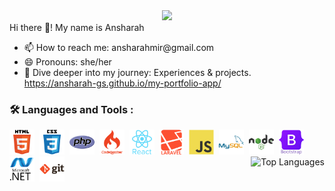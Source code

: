 
<!--
**ansharah-gs/ansharah-gs** is a ✨ _special_ ✨ repository because its `README.md` (this file) appears on your GitHub profile.

Here are some ideas to get you started:

- 🔭 I’m currently working on ...
- 🌱 I’m currently learning ...
- 👯 I’m looking to collaborate on ...
- 🤔 I’m looking for help with ...
- 💬 Ask me about ...

- ⚡ Fun fact: ...
-->
<div id="header" align="center">
  <img src="https://media.giphy.com/media/L1R1tvI9svkIWwpVYr/giphy.gif" width="50%"/>
</div>
 Hi there 👋! My name is Ansharah
 <ul>
   <li> 📫 How to reach me: ansharahmir@gmail.com</li>
   <li> 😄 Pronouns: she/her</li>
   <li> 📄 Dive deeper into my journey: Experiences & projects. <a href="https://ansharah-gs.github.io/my-portfolio-app/" target="_blank" rel="noreferrer">https://ansharah-gs.github.io/my-portfolio-app/</a>
</li>
 </ul>
 

### :hammer_and_wrench: Languages and Tools :
<div>
    <img src="https://github.com/devicons/devicon/blob/master/icons/html5/html5-original-wordmark.svg" title="HTML5" alt="HTML5" width="40" height="40"/>&nbsp;
    <img src="https://github.com/devicons/devicon/blob/master/icons/css3/css3-original-wordmark.svg" title="Css3" alt="CSS3" width="40" height="40"/>&nbsp;
    <img src="https://github.com/devicons/devicon/blob/master/icons/php/php-original.svg" title="Php" alt="php" width="40" height="40"/>&nbsp;
    <img src="https://github.com/devicons/devicon/blob/master/icons/codeigniter/codeigniter-plain-wordmark.svg" title="Codeigniter" alt="codeigniter" width="40" height="40"/>&nbsp;
    <img src="https://github.com/devicons/devicon/blob/master/icons/react/react-original-wordmark.svg" title="React" alt="react" width="40" height="40"/>&nbsp;
    <img src="https://github.com/devicons/devicon/blob/master/icons/laravel/laravel-plain-wordmark.svg" title="Laravel" alt="laravel" width="40" height="40"/>&nbsp;
    <img src="https://github.com/devicons/devicon/blob/master/icons/javascript/javascript-original.svg" title="Javascript" alt="javascript" width="40" height="40"/>&nbsp;
    <img src="https://github.com/devicons/devicon/blob/master/icons/mysql/mysql-original-wordmark.svg" title="MYSQL" alt="MYSQL" width="40" height="40"/>&nbsp;
    <img src="https://github.com/devicons/devicon/blob/master/icons/nodejs/nodejs-original-wordmark.svg" title="NodeJs" alt="NodeJs" width="40" height="40"/>&nbsp;
    <img src="https://github.com/devicons/devicon/blob/master/icons/bootstrap/bootstrap-original-wordmark.svg" title="Bootstrap" alt="Bootstrap" width="40" height="40"/>&nbsp;
    <img src="https://github.com/devicons/devicon/blob/master/icons/dot-net/dot-net-original-wordmark.svg" title=".NetCore" alt=".NetCore" width="40" height="40"/>&nbsp;
    <img src="https://github.com/devicons/devicon/blob/master/icons/git/git-original-wordmark.svg" title="Git" alt="Git" width="40" height="40"/>&nbsp;
<!--     <img src="" title="" alt="" width="40" height="40"/>&nbsp;
    <img src="" title="" alt="" width="40" height="40"/>&nbsp;
    <img src="" title="" alt="" width="40" height="40"/>&nbsp; -->
<img src="https://github-readme-stats.vercel.app/api/top-langs/?username=ansharah-gs&layout=compact" alt="Top Languages" align="right">


